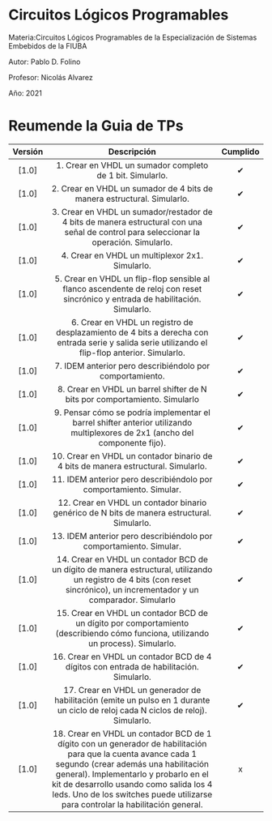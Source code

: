 # Circuitos Lógicos Programables
Materia:Circuitos Lógicos Programables de la Especialización de Sistemas Embebidos de la FIUBA

Autor: Pablo D. Folino

Profesor: Nicolás Alvarez

Año: 2021

# Reumende la Guia de TPs

| Versión | Descripción | Cumplido |
| :-: | :-: | :-: |
[1.0] | 1. Crear en VHDL un sumador completo de 1 bit. Simularlo.| ✔ |
[1.0] | 2. Crear en VHDL un sumador de 4 bits de manera estructural. Simularlo. | ✔ |
[1.0] | 3. Crear en VHDL un sumador/restador de 4 bits de manera estructural con una señal de control para seleccionar la operación. Simularlo.  |✔|
[1.0] | 4. Crear en VHDL un multiplexor 2x1. Simularlo. | ✔ |
[1.0] | 5. Crear en VHDL un flip-flop sensible al flanco ascendente de reloj con reset sincrónico y entrada de habilitación. Simularlo. | ✔ |
[1.0] | 6. Crear en VHDL un registro de desplazamiento de 4 bits a derecha con entrada serie y salida serie utilizando el flip-flop anterior. Simularlo. | ✔ |
[1.0] | 7. IDEM anterior pero describiéndolo por comportamiento.| ✔ |
[1.0] | 8. Crear en VHDL un barrel shifter de N bits por comportamiento. Simularlo| ✔ |
[1.0] | 9. Pensar cómo se podría implementar el barrel shifter anterior utilizando multiplexores de 2x1 (ancho del componente fijo). | ✔ |
[1.0] | 10. Crear en VHDL un contador binario de 4 bits de manera estructural. Simularlo. | ✔ |
[1.0] | 11. IDEM anterior pero describiéndolo por comportamiento. Simular. | ✔ |
[1.0] | 12. Crear en VHDL un contador binario genérico de N bits de manera estructural. Simularlo. | ✔ |
[1.0] | 13. IDEM anterior pero describiéndolo por comportamiento. Simular.| ✔ |
[1.0] | 14.  Crear en VHDL un contador BCD de un dígito de manera estructural, utilizando un registro de 4 bits (con reset sincrónico), un incrementador y un comparador. Simularlo | ✔ |
[1.0] | 15. Crear en VHDL un contador BCD de un dígito por comportamiento (describiendo cómo funciona, utilizando un process). Simularlo. | ✔ |
[1.0] | 16. Crear en VHDL un contador BCD de 4 dígitos con entrada de habilitación. Simularlo. | ✔ |
[1.0] | 17. Crear en VHDL un generador de habilitación (emite un pulso en 1 durante un ciclo de reloj cada N ciclos de reloj). Simularlo.| ✔ |
[1.0] | 18. Crear en VHDL un contador BCD de 1 dígito con un generador de habilitación para que la cuenta avance cada 1 segundo (crear además una habilitación general). Implementarlo y probarlo en el kit de desarrollo usando como salida los 4 leds. Uno de los switches puede utilizarse para controlar la habilitación general. | x |

